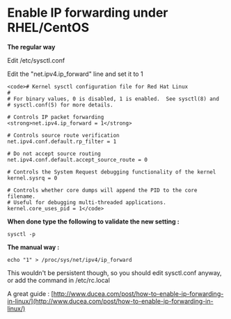 # Enable IP forwarding under RHEL/CentOS

**The regular way**

Edit /etc/sysctl.conf

Edit the "net.ipv4.ip_forward" line and set it to 1


    
    <code># Kernel sysctl configuration file for Red Hat Linux
    #
    # For binary values, 0 is disabled, 1 is enabled.  See sysctl(8) and
    # sysctl.conf(5) for more details.
    
    # Controls IP packet forwarding
    <strong>net.ipv4.ip_forward = 1</strong>
    
    # Controls source route verification
    net.ipv4.conf.default.rp_filter = 1
    
    # Do not accept source routing
    net.ipv4.conf.default.accept_source_route = 0
    
    # Controls the System Request debugging functionality of the kernel
    kernel.sysrq = 0
    
    # Controls whether core dumps will append the PID to the core filename.
    # Useful for debugging multi-threaded applications.
    kernel.core_uses_pid = 1</code>



**When done type the following to validate the new setting :**

`sysctl -p`

**The manual way :**

`echo "1" > /proc/sys/net/ipv4/ip_forward`

This wouldn't be persistent though, so you should edit sysctl.conf anyway, or add the command in /etc/rc.local


A great guide : [http://www.ducea.com/post/how-to-enable-ip-forwarding-in-linux/](http://www.ducea.com/post/how-to-enable-ip-forwarding-in-linux/)
